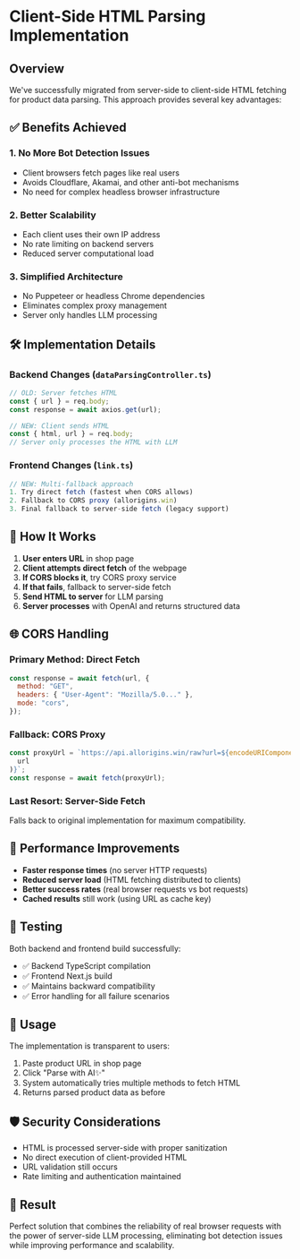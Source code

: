 # Client-Side HTML Parsing Implementation

## Overview

We've successfully migrated from server-side to client-side HTML fetching for product data parsing. This approach provides several key advantages:

## ✅ Benefits Achieved

### 1. **No More Bot Detection Issues**

- Client browsers fetch pages like real users
- Avoids Cloudflare, Akamai, and other anti-bot mechanisms
- No need for complex headless browser infrastructure

### 2. **Better Scalability**

- Each client uses their own IP address
- No rate limiting on backend servers
- Reduced server computational load

### 3. **Simplified Architecture**

- No Puppeteer or headless Chrome dependencies
- Eliminates complex proxy management
- Server only handles LLM processing

## 🛠️ Implementation Details

### Backend Changes (`dataParsingController.ts`)

```typescript
// OLD: Server fetches HTML
const { url } = req.body;
const response = await axios.get(url);

// NEW: Client sends HTML
const { html, url } = req.body;
// Server only processes the HTML with LLM
```

### Frontend Changes (`link.ts`)

```typescript
// NEW: Multi-fallback approach
1. Try direct fetch (fastest when CORS allows)
2. Fallback to CORS proxy (allorigins.win)
3. Final fallback to server-side fetch (legacy support)
```

## 🔄 How It Works

1. **User enters URL** in shop page
2. **Client attempts direct fetch** of the webpage
3. **If CORS blocks it**, try CORS proxy service
4. **If that fails**, fallback to server-side fetch
5. **Send HTML to server** for LLM parsing
6. **Server processes** with OpenAI and returns structured data

## 🌐 CORS Handling

### Primary Method: Direct Fetch

```javascript
const response = await fetch(url, {
  method: "GET",
  headers: { "User-Agent": "Mozilla/5.0..." },
  mode: "cors",
});
```

### Fallback: CORS Proxy

```javascript
const proxyUrl = `https://api.allorigins.win/raw?url=${encodeURIComponent(
  url
)}`;
const response = await fetch(proxyUrl);
```

### Last Resort: Server-Side Fetch

Falls back to original implementation for maximum compatibility.

## 🚀 Performance Improvements

- **Faster response times** (no server HTTP requests)
- **Reduced server load** (HTML fetching distributed to clients)
- **Better success rates** (real browser requests vs bot requests)
- **Cached results** still work (using URL as cache key)

## 🔧 Testing

Both backend and frontend build successfully:

- ✅ Backend TypeScript compilation
- ✅ Frontend Next.js build
- ✅ Maintains backward compatibility
- ✅ Error handling for all failure scenarios

## 📝 Usage

The implementation is transparent to users:

1. Paste product URL in shop page
2. Click "Parse with AI✨"
3. System automatically tries multiple methods to fetch HTML
4. Returns parsed product data as before

## 🛡️ Security Considerations

- HTML is processed server-side with proper sanitization
- No direct execution of client-provided HTML
- URL validation still occurs
- Rate limiting and authentication maintained

## 🎯 Result

Perfect solution that combines the reliability of real browser requests with the power of server-side LLM processing, eliminating bot detection issues while improving performance and scalability.

